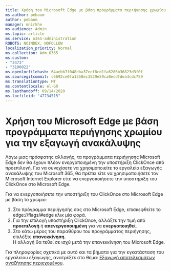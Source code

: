```yaml
---
title: Χρήση του Microsoft Edge με βάση προγράμματα περιήγησης χρωμίου για την εξαγωγή ανακάλυψης
ms.author: pebaum
author: pebaum
manager: mnirkhe
ms.audience: Admin
ms.topic: article
ms.service: o365-administration
ROBOTS: NOINDEX, NOFOLLOW
localization_priority: Normal
ms.collection: Adm_O365
ms.custom:
- "3473"
- "3100022"
ms.openlocfilehash: 64aebb7f048dba37eef8cd1fa6286b36823d3f0f
ms.sourcegitcommit: c6692ce0fa1358ec3529e59ca0ecdfdea4cdc759
ms.translationtype: MT
ms.contentlocale: el-GR
ms.lasthandoff: 09/14/2020
ms.locfileid: "47734515"
---
```

# <a name="using-microsoft-edge-based-on-chromium-browsers-for-ediscovery-export"></a>Χρήση του Microsoft Edge με βάση προγράμματα περιήγησης χρωμίου για την εξαγωγή ανακάλυψης

Λόγω μιας πρόσφατης αλλαγής, τα προγράμματα περιήγησης Microsoft Edge δεν θα έχουν πλέον ενεργοποιημένη την υποστήριξη ClickOnce από προεπιλογή. Για να συνεχίσετε να χρησιμοποιείτε το εργαλείο εξαγωγής ανακάλυψης του Microsoft 365, θα πρέπει είτε να χρησιμοποιήσετε τον Microsoft Internet Explorer είτε να ενεργοποιήσετε την υποστήριξη του ClickOnce στο Microsoft Edge. 

Για να ενεργοποιήσετε την υποστήριξη του ClickOnce στο Microsoft Edge με βάση το χρώμιο: 
1. Στο πρόγραμμα περιήγησής σας στο Microsoft Edge, επισκεφθείτε το edge://flags/#edge κλικ μία φορά.
2. Για την επιλογή υποστήριξη ClickOnce, αλλάξτε την τιμή από **προεπιλογή** ή **απενεργοποιημένη** για να **ενεργοποιηθεί**. 
3. Στο κάτω μέρος του παραθύρου του προγράμματος περιήγησης, επιλέξτε **επανεκκίνηση**. <br>
 Η αλλαγή θα τεθεί σε ισχύ μετά την επανεκκίνηση του Microsoft Edge. 

Για πληροφορίες σχετικά με αυτό και τα βήματα για την εγκατάσταση του εργαλείου εξαγωγής, ανατρέξτε στο θέμα: [ Εξαγωγή αποτελεσμάτων αναζήτησης περιεχομένου](https://docs.microsoft.com/microsoft-365/compliance/export-search-results).